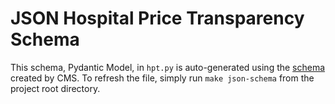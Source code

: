 # JSON Hospital Price Transparency Schema

This schema, Pydantic Model, in `hpt.py` is auto-generated using the [schema](https://github.com/CMSgov/hospital-price-transparency/tree/master/documentation/JSON/schemas) created by CMS. To refresh the file, simply run `make json-schema` from the project root directory.
